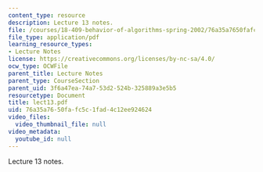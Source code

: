 ```yaml
---
content_type: resource
description: Lecture 13 notes.
file: /courses/18-409-behavior-of-algorithms-spring-2002/76a35a7650fafc5c1fad4c12ee924624_lect13.pdf
file_type: application/pdf
learning_resource_types:
- Lecture Notes
license: https://creativecommons.org/licenses/by-nc-sa/4.0/
ocw_type: OCWFile
parent_title: Lecture Notes
parent_type: CourseSection
parent_uid: 3f6a47ea-74a7-53d2-524b-325889a3e5b5
resourcetype: Document
title: lect13.pdf
uid: 76a35a76-50fa-fc5c-1fad-4c12ee924624
video_files:
  video_thumbnail_file: null
video_metadata:
  youtube_id: null
---
```

Lecture 13 notes.